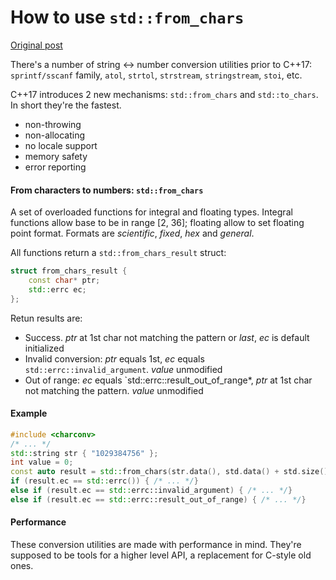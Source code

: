 # How to use `std::from_chars`

[Original post](https://www.bfilipek.com/2018/12/fromchars.html)

There's a number of string <-> number conversion utilities prior to C++17: `sprintf/sscanf` family, `atol`, `strtol`, `strstream`, `stringstream`, `stoi`, etc.

C++17 introduces 2 new mechanisms: `std::from_chars` and `std::to_chars`. In short they're the fastest.
- non-throwing
- non-allocating
- no locale support
- memory safety
- error reporting

#### From characters to numbers: `std::from_chars`
A set of overloaded functions for integral and floating types. Integral functions allow base to be in range [2, 36]; floating allow to set floating point format. Formats are *scientific*, *fixed*, *hex* and *general*.

All functions return a `std::from_chars_result` struct:
```cpp
struct from_chars_result {
    const char* ptr;
    std::errc ec;
};
```
Retun results are:
- Success. *ptr* at 1st char not matching the pattern or *last*, *ec* is default initialized
- Invalid conversion: *ptr* equals 1st, *ec* equals `std::errc::invalid_argument`. *value* unmodified
- Out of range: *ec* equals `std::errc::result_out_of_range*, *ptr* at 1st char not matching the pattern. *value* unmodified

#### Example
```cpp
#include <charconv>
/* ... */
std::string str { "1029384756" };
int value = 0;
const auto result = std::from_chars(str.data(), std.data() + std.size(), value);
if (result.ec == std::errc()) { /* ... */}
else if (result.ec == std::errc::invalid_argument) { /* ... */}
else if (result.ec == std::errc::result_out_of_range) { /* ... */}
```

#### Performance
These conversion utilities are made with performance in mind. They're supposed to be tools for a higher level API, a replacement for C-style old ones.

